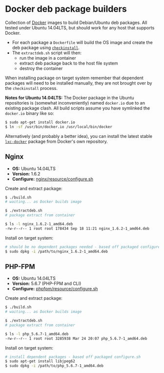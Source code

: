 # Docker deb package builders
Collection of [Docker](https://www.docker.com) images to build Debian/Ubuntu deb packages. All tested under Ubuntu 14.04LTS, but should work for any host that supports Docker.

- For each package a `Dockerfile` will build the OS image and create the deb package using [`checkinstall`](https://help.ubuntu.com/community/CheckInstall).
- The `extractdeb.sh` script will then:
	- run the image in a container
	- extract deb package back to the host file system
	- destroy the container

When installing package on target system remember that dependent packages will need to be installed manually, they are not brought over by the `checkinstall` process.

**Notes for Ubuntu 14.04LTS:** The Docker package in the Ubuntu repositories is (somewhat inconveniently) named `docker.io` due to an existing package clash. All build scripts assume you have symlinked the `docker.io` binary like so:

```sh
$ sudo apt-get install docker.io
$ ln -sf /usr/bin/docker.io /usr/local/bin/docker
```

Alternatively (and probably a better idea), you can install the latest stable [`lxc-docker`](https://docs.docker.com/installation/ubuntulinux/#ubuntu-trusty-1404-lts-64-bit) package from Docker's own repository.

## Nginx
- **OS:** Ubuntu 14.04LTS
- **Version:** 1.6.2
- **Configure:** [nginx/resource/configure.sh](nginx/resource/configure.sh)

Create and extract package:
```sh
$ ./build.sh
# waiting... as Docker builds image

$ ./extractdeb.sh
# package extract from container

$ ls -l nginx_1.6.2-1_amd64.deb
-rw-r--r-- 1 root root 178434 Sep 18 11:21 nginx_1.6.2-1_amd64.deb
```

Install on target system:
```sh
# should be no dependent packages needed - based off packaged configure.sh
$ sudo dpkg -i /path/to/nginx_1.6.2-1_amd64.deb
```

## PHP-FPM
- **OS:** Ubuntu 14.04LTS
- **Version:** 5.6.7 (PHP-FPM and CLI)
- **Configure:** [phpfpm/resource/configure.sh](phpfpm/resource/configure.sh)

Create and extract package:
```sh
$ ./build.sh
# waiting... as Docker builds image

$ ./extractdeb.sh
# package extract from container

$ ls -l php_5.6.7-1_amd64.deb
-rw-r--r-- 1 root root 3285938 Mar 24 20:07 php_5.6.7-1_amd64.deb
```

Install on target system:
```sh
# install dependent packages - based off packaged configure.sh
$ sudo apt-get install libjpeg62
$ sudo dpkg -i /path/to/php_5.6.7-1_amd64.deb
```
